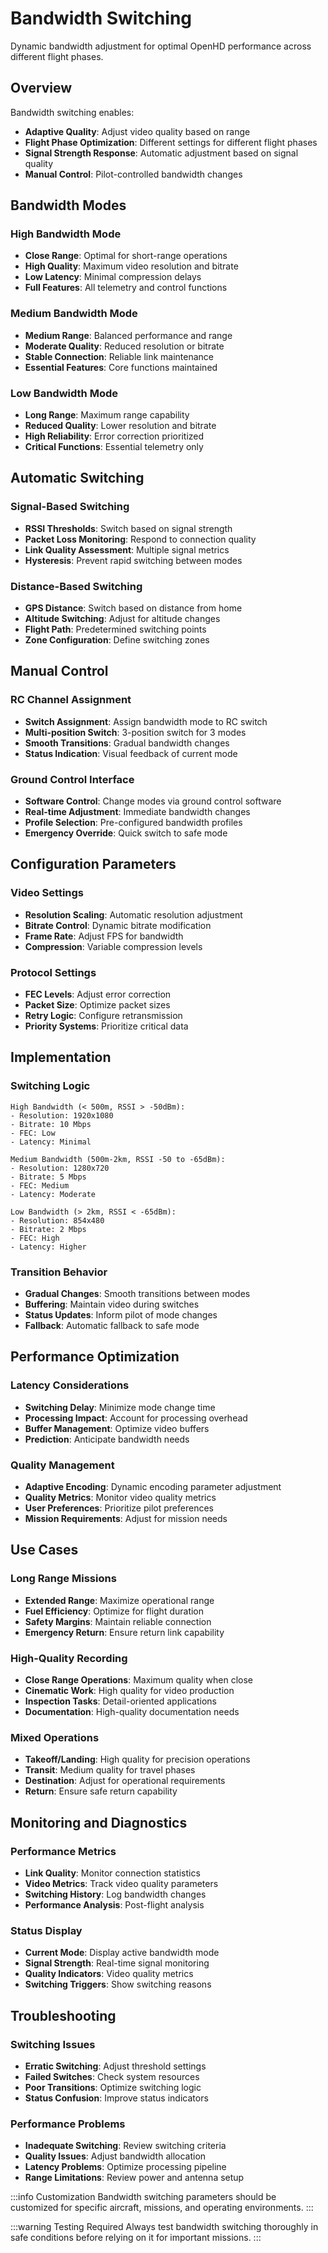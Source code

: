 # Bandwidth Switching

Dynamic bandwidth adjustment for optimal OpenHD performance across different flight phases.

## Overview

Bandwidth switching enables:
- **Adaptive Quality**: Adjust video quality based on range
- **Flight Phase Optimization**: Different settings for different flight phases
- **Signal Strength Response**: Automatic adjustment based on signal quality
- **Manual Control**: Pilot-controlled bandwidth changes

## Bandwidth Modes

### High Bandwidth Mode
- **Close Range**: Optimal for short-range operations
- **High Quality**: Maximum video resolution and bitrate
- **Low Latency**: Minimal compression delays
- **Full Features**: All telemetry and control functions

### Medium Bandwidth Mode
- **Medium Range**: Balanced performance and range
- **Moderate Quality**: Reduced resolution or bitrate
- **Stable Connection**: Reliable link maintenance
- **Essential Features**: Core functions maintained

### Low Bandwidth Mode
- **Long Range**: Maximum range capability
- **Reduced Quality**: Lower resolution and bitrate
- **High Reliability**: Error correction prioritized
- **Critical Functions**: Essential telemetry only

## Automatic Switching

### Signal-Based Switching
- **RSSI Thresholds**: Switch based on signal strength
- **Packet Loss Monitoring**: Respond to connection quality
- **Link Quality Assessment**: Multiple signal metrics
- **Hysteresis**: Prevent rapid switching between modes

### Distance-Based Switching
- **GPS Distance**: Switch based on distance from home
- **Altitude Switching**: Adjust for altitude changes
- **Flight Path**: Predetermined switching points
- **Zone Configuration**: Define switching zones

## Manual Control

### RC Channel Assignment
- **Switch Assignment**: Assign bandwidth mode to RC switch
- **Multi-position Switch**: 3-position switch for 3 modes
- **Smooth Transitions**: Gradual bandwidth changes
- **Status Indication**: Visual feedback of current mode

### Ground Control Interface
- **Software Control**: Change modes via ground control software
- **Real-time Adjustment**: Immediate bandwidth changes
- **Profile Selection**: Pre-configured bandwidth profiles
- **Emergency Override**: Quick switch to safe mode

## Configuration Parameters

### Video Settings
- **Resolution Scaling**: Automatic resolution adjustment
- **Bitrate Control**: Dynamic bitrate modification
- **Frame Rate**: Adjust FPS for bandwidth
- **Compression**: Variable compression levels

### Protocol Settings
- **FEC Levels**: Adjust error correction
- **Packet Size**: Optimize packet sizes
- **Retry Logic**: Configure retransmission
- **Priority Systems**: Prioritize critical data

## Implementation

### Switching Logic
```
High Bandwidth (< 500m, RSSI > -50dBm):
- Resolution: 1920x1080
- Bitrate: 10 Mbps
- FEC: Low
- Latency: Minimal

Medium Bandwidth (500m-2km, RSSI -50 to -65dBm):
- Resolution: 1280x720
- Bitrate: 5 Mbps  
- FEC: Medium
- Latency: Moderate

Low Bandwidth (> 2km, RSSI < -65dBm):
- Resolution: 854x480
- Bitrate: 2 Mbps
- FEC: High
- Latency: Higher
```

### Transition Behavior
- **Gradual Changes**: Smooth transitions between modes
- **Buffering**: Maintain video during switches
- **Status Updates**: Inform pilot of mode changes
- **Fallback**: Automatic fallback to safe mode

## Performance Optimization

### Latency Considerations
- **Switching Delay**: Minimize mode change time
- **Processing Impact**: Account for processing overhead
- **Buffer Management**: Optimize video buffers
- **Prediction**: Anticipate bandwidth needs

### Quality Management
- **Adaptive Encoding**: Dynamic encoding parameter adjustment
- **Quality Metrics**: Monitor video quality metrics
- **User Preferences**: Prioritize pilot preferences
- **Mission Requirements**: Adjust for mission needs

## Use Cases

### Long Range Missions
- **Extended Range**: Maximize operational range
- **Fuel Efficiency**: Optimize for flight duration
- **Safety Margins**: Maintain reliable connection
- **Emergency Return**: Ensure return link capability

### High-Quality Recording
- **Close Range Operations**: Maximum quality when close
- **Cinematic Work**: High quality for video production
- **Inspection Tasks**: Detail-oriented applications
- **Documentation**: High-quality documentation needs

### Mixed Operations
- **Takeoff/Landing**: High quality for precision operations
- **Transit**: Medium quality for travel phases
- **Destination**: Adjust for operational requirements
- **Return**: Ensure safe return capability

## Monitoring and Diagnostics

### Performance Metrics
- **Link Quality**: Monitor connection statistics
- **Video Metrics**: Track video quality parameters
- **Switching History**: Log bandwidth changes
- **Performance Analysis**: Post-flight analysis

### Status Display
- **Current Mode**: Display active bandwidth mode
- **Signal Strength**: Real-time signal monitoring
- **Quality Indicators**: Video quality metrics
- **Switching Triggers**: Show switching reasons

## Troubleshooting

### Switching Issues
- **Erratic Switching**: Adjust threshold settings
- **Failed Switches**: Check system resources
- **Poor Transitions**: Optimize switching logic
- **Status Confusion**: Improve status indicators

### Performance Problems
- **Inadequate Switching**: Review switching criteria
- **Quality Issues**: Adjust bandwidth allocation
- **Latency Problems**: Optimize processing pipeline
- **Range Limitations**: Review power and antenna setup

:::info Customization
Bandwidth switching parameters should be customized for specific aircraft, missions, and operating environments.
:::

:::warning Testing Required
Always test bandwidth switching thoroughly in safe conditions before relying on it for important missions.
:::